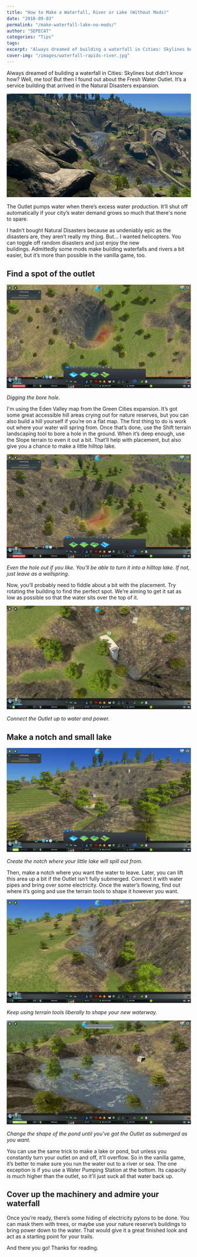 ```yaml
---
title: "How to Make a Waterfall, River or Lake (Without Mods)"
date: "2018-09-03"
permalink: "/make-waterfall-lake-no-mods/"
author: "SEPECAT"
categories: "Tips"
tags:
excerpt: "Always dreamed of building a waterfall in Cities: Skylines but didn’t know how? Well, me too! But then I found out about the Fresh Water Outlet."
cover-img: "/images/waterfall-rapids-river.jpg"
---
```


Always dreamed of building a waterfall in Cities: Skylines but didn’t know how? Well, me too! But then I found out about the Fresh Water Outlet. It’s a service building that arrived in the Natural Disasters expansion.

![Making a waterfall with Natural Disasters water outlet](/images/waterfall-no-mods.jpg)

The Outlet pumps water when there’s excess water production. It’ll shut off automatically if your city’s water demand grows so much that there's none to spare.

I hadn’t bought Natural Disasters because as undeniably epic as the disasters are, they aren’t really my thing. But… I wanted helicopters. You can toggle off random disasters and just enjoy the new buildings. Admittedly some mods make building waterfalls and rivers a bit easier, but it’s more than possible in the vanilla game, too.

## Find a spot of the outlet

![Making a bore hole](/images/bore-hole.jpg)

*Digging the bore hole.*

I'm using the Eden Valley map from the Green Cities expansion. It’s got some great accessible hill areas crying out for nature reserves, but you can also build a hill yourself if you’re on a flat map.
The first thing to do is work out where your water will spring from. Once that’s done, use the Shift terrain landscaping tool to bore a hole in the ground. When it’s deep enough, use the Slope terrain to even it out a bit. That’ll help with placement, but also give you a chance to make a little hilltop lake.

![Even out the bore hole](/images/20180903135714_1.jpg)

*Even the hole out if you like. You'll be able to turn it into a hilltop lake. If not, just leave as a wellspring.*

Now, you’ll probably need to fiddle about a bit with the placement. Try rotating the building to find the perfect spot. We’re aiming to get it sat as low as possible so that the water sits over the top of it.

![Filling the bore hole](/images/water-outlet-waterfall.jpg)

*Connect the Outlet up to water and power.*

## Make a notch and small lake

![Round out the bowl](/images/create-waterfall.jpg)

*Create the notch where your little lake will spill out from.*

Then, make a notch where you want the water to leave. Later, you can lift this area up a bit if the Outlet isn’t fully submerged. Connect it with water pipes and bring over some electricity. Once the water’s flowing, find out where it’s going and use the terrain tools to shape it however you want.

![Checking the flow for the waterfall](/images/check-water-flow.jpg)

*Keep using terrain tools liberally to shape your new waterway.*

![Submerging the water outlet](/images/submerged-water-outlet.jpg)

*Change the shape of the pond until you've got the Outlet as submerged as you want.*

You can use the same trick to make a lake or pond, but unless you constantly turn your outlet on and off, it’ll overflow. So in the vanilla game, it’s better to make sure you run the water out to a river or sea. The one exception is if you use a Water Pumping Station at the bottom. Its capacity is much higher than the outlet, so it'll just suck all that water back up.

## Cover up the machinery and admire your waterfall

Once you’re ready, there’s some hiding of electricity pylons to be done. You can mask them with trees, or maybe use your nature reserve’s buildings to bring power down to the water. That would give it a great finished look and act as a starting point for your trails.

And there you go! Thanks for reading.